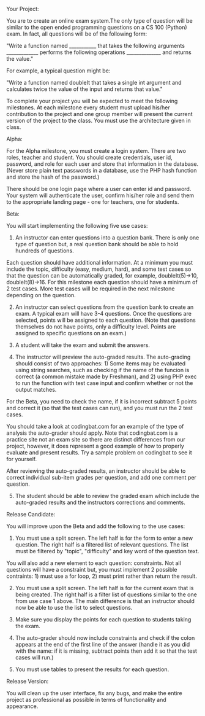 Your Project:

You are to create an online exam system.The only type of question  will be similar to the open ended programming questions on a CS 100 (Python) exam. In fact, all questions will be of the following form:

"Write a function named ___________ that takes the following arguments _____________ performs the following operations ______________ and returns the value."

For example, a typical question might be:

"Write a function named doubleIt that takes a single int argument and calculates twice the value of the input and returns that value."

To complete your project you will be expected to meet the following milestones. At each milestone every student must upload his/her contribution to the project and one group member will present the current version of the project to the class. You must use the architecture given in class.

Alpha:

For the Alpha milestone, you must create a login system. There are two roles, teacher and student. You should create credentials, user id, password, and role for each user and store that information in the database. (Never store plain text passwords in a database, use the PHP hash function and store the hash of the password.)

There should be one login page where a user can enter id and password. Your system will authenticate the user, confirm his/her role and send them to the appropriate landing page - one for teachers, one for students.

Beta:

You will start implementing the following five use cases:

1) An instructor can enter questions into a question bank. There is only one type of question but, a real question bank should be able to hold hundreds of questions.

Each question should have additional information. At a minimum you must include the topic, difficulty (easy, medium, hard), and some test cases so that the question can be automatically graded, for example, doubleIt(5)->10, doubleIt(8)->16. For this milestone each question should have a minimum of 2 test cases. More test cases will be required in the next milestone depending on the question.

2) An instructor can select questions from the question bank to create an exam. A typical exam will have 3-4 questions. Once the questions are selected, points will be assigned to each question. (Note that questions themselves do not have points, only a difficulty level. Points are assigned to specific questions on an exam.)

3) A student will take the exam and submit the answers.

4) The instructor will preview the auto-graded results. The auto-grading should consist of two approaches: 1) Some items may be evaluated using string searches, such as checking if the name of the funcion is correct (a common mistake made by Freshman), and 2) using PHP exec to run the function with test case input and confirm whether or not the output matches.

For the Beta, you need to check the name, if it is incorrect subtract 5 points and correct it (so that the test cases can run), and you must run the 2 test cases.

You should take a look at codingbat.com for an example of the type of analysis the auto-grader should apply. Note that codingbat.com is a practice site not an exam site so there are distinct differences from our project, however, it does represent  a good example of how to properly evaluate and present results. Try a sample problem on codingbat to see it for yourself.

After reviewing the auto-graded results, an instructor should be able to correct individual sub-item grades per question, and add one comment per question.

5) The student should be able to review the graded exam which include the auto-graded results and the instructors corrections and comments.

Release Candidate:

You will improve upon the Beta and add the following to the use cases:

1) You must use a split screen. The left half is for the form to enter a new question. The right half is a filtered list of relevant questions. The list must be filtered by "topic", "difficulty" and key word of the question text. 

You will also add a new element to each question: constraints. Not all questions will have a constraint but, you must implement 2 possible contraints: 1) must use a for loop, 2) must print rather than return the result.

2) You must use a split screen. The left half is for the current exam that is being created. The right half is a filter list of questions similar to the one from use case 1 above. The main difference is that an instructor should now be able to use the list to select questions.

3) Make sure you display the points for each question to students taking the exam.

4) The auto-grader should now include constraints and check if the colon appears at the end of the first line of the answer (handle it as you did with the name: if it is missing, subtract points then add it so that the test cases will run.)

5) You must use tables to present the results for each question.

Release Version:

You will clean up the user interface, fix any bugs, and make the entire project as professional as possible in terms of functionality and appearance.




